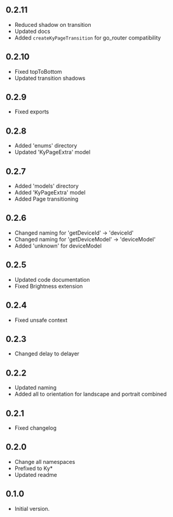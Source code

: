 ## 0.2.11

- Reduced shadow on transition
- Updated docs
- Added `createKyPageTransition` for go_router compatibility

## 0.2.10

- Fixed topToBottom
- Updated transition shadows

## 0.2.9

- Fixed exports

## 0.2.8

- Added 'enums' directory
- Updated 'KyPageExtra' model

## 0.2.7

- Added 'models' directory
- Added 'KyPageExtra' model
- Added Page transitioning

## 0.2.6

- Changed naming for 'getDeviceId' -> 'deviceId'
- Changed naming for 'getDeviceModel' -> 'deviceModel'
- Added 'unknown' for deviceModel

## 0.2.5

- Updated code documentation
- Fixed Brightness extension

## 0.2.4

- Fixed unsafe context

## 0.2.3

- Changed delay to delayer

## 0.2.2

- Updated naming
- Added all to orientation for landscape and portrait combined

## 0.2.1

- Fixed changelog

## 0.2.0

- Change all namespaces
- Prefixed to Ky\*
- Updated readme

## 0.1.0

- Initial version.
